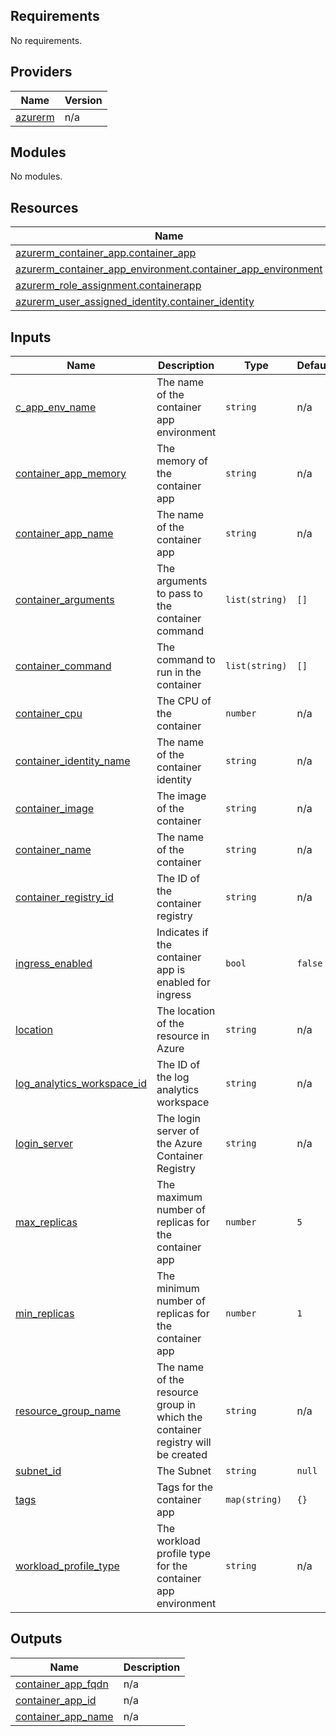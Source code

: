 <!-- BEGIN_TF_DOCS -->
## Requirements

No requirements.

## Providers

| Name | Version |
|------|---------|
| <a name="provider_azurerm"></a> [azurerm](#provider\_azurerm) | n/a |

## Modules

No modules.

## Resources

| Name | Type |
|------|------|
| [azurerm_container_app.container_app](https://registry.terraform.io/providers/hashicorp/azurerm/latest/docs/resources/container_app) | resource |
| [azurerm_container_app_environment.container_app_environment](https://registry.terraform.io/providers/hashicorp/azurerm/latest/docs/resources/container_app_environment) | resource |
| [azurerm_role_assignment.containerapp](https://registry.terraform.io/providers/hashicorp/azurerm/latest/docs/resources/role_assignment) | resource |
| [azurerm_user_assigned_identity.container_identity](https://registry.terraform.io/providers/hashicorp/azurerm/latest/docs/resources/user_assigned_identity) | resource |

## Inputs

| Name | Description | Type | Default | Required |
|------|-------------|------|---------|:--------:|
| <a name="input_c_app_env_name"></a> [c\_app\_env\_name](#input\_c\_app\_env\_name) | The name of the container app environment | `string` | n/a | yes |
| <a name="input_container_app_memory"></a> [container\_app\_memory](#input\_container\_app\_memory) | The memory of the container app | `string` | n/a | yes |
| <a name="input_container_app_name"></a> [container\_app\_name](#input\_container\_app\_name) | The name of the container app | `string` | n/a | yes |
| <a name="input_container_arguments"></a> [container\_arguments](#input\_container\_arguments) | The arguments to pass to the container command | `list(string)` | `[]` | no |
| <a name="input_container_command"></a> [container\_command](#input\_container\_command) | The command to run in the container | `list(string)` | `[]` | no |
| <a name="input_container_cpu"></a> [container\_cpu](#input\_container\_cpu) | The CPU of the container | `number` | n/a | yes |
| <a name="input_container_identity_name"></a> [container\_identity\_name](#input\_container\_identity\_name) | The name of the container identity | `string` | n/a | yes |
| <a name="input_container_image"></a> [container\_image](#input\_container\_image) | The image of the container | `string` | n/a | yes |
| <a name="input_container_name"></a> [container\_name](#input\_container\_name) | The name of the container | `string` | n/a | yes |
| <a name="input_container_registry_id"></a> [container\_registry\_id](#input\_container\_registry\_id) | The ID of the container registry | `string` | n/a | yes |
| <a name="input_ingress_enabled"></a> [ingress\_enabled](#input\_ingress\_enabled) | Indicates if the container app is enabled for ingress | `bool` | `false` | no |
| <a name="input_location"></a> [location](#input\_location) | The location of the resource in Azure | `string` | n/a | yes |
| <a name="input_log_analytics_workspace_id"></a> [log\_analytics\_workspace\_id](#input\_log\_analytics\_workspace\_id) | The ID of the log analytics workspace | `string` | n/a | yes |
| <a name="input_login_server"></a> [login\_server](#input\_login\_server) | The login server of the Azure Container Registry | `string` | n/a | yes |
| <a name="input_max_replicas"></a> [max\_replicas](#input\_max\_replicas) | The maximum number of replicas for the container app | `number` | `5` | no |
| <a name="input_min_replicas"></a> [min\_replicas](#input\_min\_replicas) | The minimum number of replicas for the container app | `number` | `1` | no |
| <a name="input_resource_group_name"></a> [resource\_group\_name](#input\_resource\_group\_name) | The name of the resource group in which the container registry will be created | `string` | n/a | yes |
| <a name="input_subnet_id"></a> [subnet\_id](#input\_subnet\_id) | The Subnet | `string` | `null` | no |
| <a name="input_tags"></a> [tags](#input\_tags) | Tags for the container app | `map(string)` | `{}` | no |
| <a name="input_workload_profile_type"></a> [workload\_profile\_type](#input\_workload\_profile\_type) | The workload profile type for the container app environment | `string` | n/a | yes |

## Outputs

| Name | Description |
|------|-------------|
| <a name="output_container_app_fqdn"></a> [container\_app\_fqdn](#output\_container\_app\_fqdn) | n/a |
| <a name="output_container_app_id"></a> [container\_app\_id](#output\_container\_app\_id) | n/a |
| <a name="output_container_app_name"></a> [container\_app\_name](#output\_container\_app\_name) | n/a |
<!-- END_TF_DOCS -->